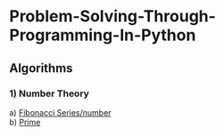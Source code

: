 # Problem-Solving-Through-Programming-In-Python

## **Algorithms**

### **1) Number Theory**
 a) [Fibonacci Series/number](https://github.com/dkokane0/Problem-Solving-Through-Programming-In-Python/blob/main/fibo_series.py)    
 b) [Prime](https://github.com/dkokane0/Problem-Solving-Through-Programming-In-Python/blob/main/prime.py)
